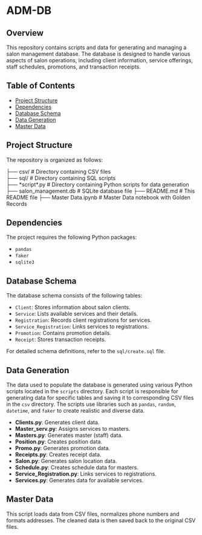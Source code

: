 # ADM-DB

## Overview
This repository contains scripts and data for generating and managing a salon management database. The database is designed to handle various aspects of salon operations, including client information, service offerings, staff schedules, promotions, and transaction receipts.

## Table of Contents
- [Project Structure](#project-structure)
- [Dependencies](#dependencies)
- [Database Schema](#database-schema)
- [Data Generation](#data-generation)
- [Master Data](#master_data)

## Project Structure
The repository is organized as follows:

├── csv/ # Directory containing CSV files <br>
├── sql/ # Directory containing SQL scripts  <br>
├── \*script*.py # Directory containing Python scripts for data generation
├── salon_management.db # SQLite database file
├── README.md # This README file
├── Master Data.ipynb # Master Data notebook with Golden Records

## Dependencies
The project requires the following Python packages:
- `pandas`
- `faker`
- `sqlite3`

## Database Schema
The database schema consists of the following tables:
- `Client`: Stores information about salon clients.
- `Service`: Lists available services and their details.
- `Registration`: Records client registrations for services.
- `Service_Registration`: Links services to registrations.
- `Promotion`: Contains promotion details.
- `Receipt`: Stores transaction receipts.

For detailed schema definitions, refer to the `sql/create.sql` file.

## Data Generation
The data used to populate the database is generated using various Python scripts located in the `scripts` directory. Each script is responsible for generating data for specific tables and saving it to corresponding CSV files in the `csv` directory. The scripts use libraries such as `pandas`, `random`, `datetime`, and `faker` to create realistic and diverse data.

- **Clients.py**: Generates client data.
- **Master_serv.py**: Assigns services to masters.
- **Masters.py**: Generates master (staff) data.
- **Position.py**: Creates position data.
- **Promo.py**: Generates promotion data.
- **Receipts.py**: Creates receipt data.
- **Salon.py**: Generates salon location data.
- **Schedule.py**: Creates schedule data for masters.
- **Service_Registration.py**: Links services to registrations.
- **Services.py**: Generates data for available services.

## Master Data
This script loads data from CSV files, normalizes phone numbers and formats addresses. The cleaned data is then saved back to the original CSV files.